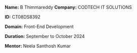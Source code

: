 **Name:** B Thimmareddy
**Company:** CODTECH IT SOLUTIONS

**ID:** CT08DS8392

**Domain:** Front-End Development

**Duration:** September to October 2024

**Mentor:** Neela Santhosh Kumar
